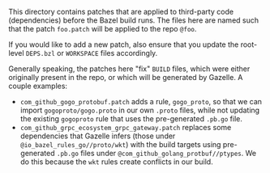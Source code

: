 This directory contains patches that are applied to third-party code
(dependencies) before the Bazel build runs. The files here are named such that
the patch `foo.patch` will be applied to the repo `@foo`.

If you would like to add a new patch, also ensure that you update the root-level
`DEPS.bzl` or `WORKSPACE` files accordingly.

Generally speaking, the patches here "fix" `BUILD` files, which were either
originally present in the repo, or which will be generated by Gazelle. A couple
examples:

* `com_github_gogo_protobuf.patch` adds a rule, `gogo_proto`, so that we can
  import `gogoproto/gogo.proto` in our own `.proto` files, while not updating
  the existing `gogoproto` rule that uses the pre-generated `.pb.go` file.
* `com_github_grpc_ecosystem_grpc_gateway.patch` replaces some dependencies that
  Gazelle infers (those under `@io_bazel_rules_go//proto/wkt`) with the build
  targets using pre-generated `.pb.go` files under
  `@com_github_golang_protbuf//ptypes`. We do this because the `wkt` rules
  create conflicts in our build.